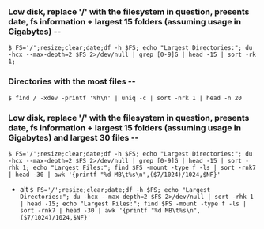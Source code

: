 ### Low disk, replace '/' with the filesystem in question, presents date, fs information + largest 15 folders (assuming usage in Gigabytes) --
` $ FS='/';resize;clear;date;df -h $FS; echo "Largest Directories:"; du -hcx --max-depth=2 $FS 2>/dev/null | grep [0-9]G | head -15 | sort -rk 1; `

### Directories with the most files --
` $ find / -xdev -printf '%h\n' | uniq -c | sort -nrk 1 | head -n 20 `

### Low disk, replace '/' with the filesystem in question, presents date, fs information + largest 15 folders (assuming usage in Gigabytes) and largest 30 files --
` $ FS='/';resize;clear;date;df -h $FS; echo "Largest Directories:"; du -hcx --max-depth=2 $FS 2>/dev/null | grep [0-9]G | head -15 | sort -rhk 1; echo "Largest Files:"; find $FS -mount -type f -ls | sort -rnk7 | head -30 | awk '{printf "%d MB\t%s\n",($7/1024)/1024,$NF}' `

- alt
` $ FS='/';resize;clear;date;df -h $FS; echo "Largest Directories:"; du -hcx --max-depth=2 $FS 2>/dev/null | sort -rhk 1 | head -15; echo "Largest Files:"; find $FS -mount -type f -ls | sort -rnk7 | head -30 | awk '{printf "%d MB\t%s\n",($7/1024)/1024,$NF}' `
